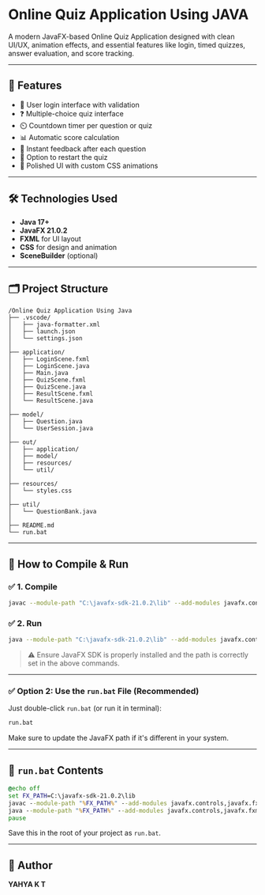 # Online Quiz Application Using JAVA

A modern JavaFX-based Online Quiz Application designed with clean UI/UX, animation effects, and essential features like login, timed quizzes, answer evaluation, and score tracking.

---

## 📌 Features

- 🔐 User login interface with validation  
- ❓ Multiple-choice quiz interface  
- ⏲️ Countdown timer per question or quiz  
- 📊 Automatic score calculation  
- 🧠 Instant feedback after each question  
- 🔁 Option to restart the quiz  
- 🎨 Polished UI with custom CSS animations

---

## 🛠️ Technologies Used

- **Java 17+**
- **JavaFX 21.0.2**
- **FXML** for UI layout
- **CSS** for design and animation
- **SceneBuilder** (optional)

---

## 🗂️ Project Structure

```
/Online Quiz Application Using Java
├── .vscode/
│   ├── java-formatter.xml
│   ├── launch.json
│   └── settings.json
│
├── application/
│   ├── LoginScene.fxml
│   ├── LoginScene.java
│   ├── Main.java
│   ├── QuizScene.fxml
│   ├── QuizScene.java
│   ├── ResultScene.fxml
│   └── ResultScene.java
│
├── model/
│   ├── Question.java
│   └── UserSession.java
│
├── out/
│   ├── application/
│   ├── model/
│   ├── resources/
│   └── util/
│
├── resources/
│   └── styles.css
│
├── util/
│   └── QuestionBank.java
│
├── README.md
└── run.bat
```

---

## 🚀 How to Compile & Run

### ✅ 1. Compile

```bash
javac --module-path "C:\javafx-sdk-21.0.2\lib" --add-modules javafx.controls,javafx.fxml -d out application\*.java model\*.java util\*.java
```

### ✅ 2. Run

```bash
java --module-path "C:\javafx-sdk-21.0.2\lib" --add-modules javafx.controls,javafx.fxml -cp out application.Main
```

> ⚠️ Ensure JavaFX SDK is properly installed and the path is correctly set in the above commands.

---

### ✅ Option 2: Use the `run.bat` File (Recommended)

Just double-click `run.bat` (or run it in terminal):

```bash
run.bat
```

Make sure to update the JavaFX path if it's different in your system.

---

## 📂 `run.bat` Contents

```bat
@echo off
set FX_PATH=C:\javafx-sdk-21.0.2\lib
javac --module-path "%FX_PATH%" --add-modules javafx.controls,javafx.fxml -d out application\*.java
java --module-path "%FX_PATH%" --add-modules javafx.controls,javafx.fxml -cp out application.Main
pause
```

Save this in the root of your project as `run.bat`.

---

## 👤 Author

**YAHYA K T**
